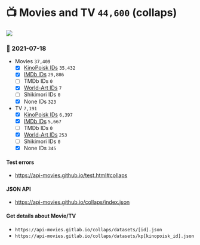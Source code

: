 # :tv: Movies and TV `44,600` (collaps)

<a href="https://API-Movies.github.io"><img src="https://API-Movies.github.io/banner.png?cache"></a>

### :date: 2021-07-18
- Movies `37,409`
  - [x] <a href="https://API-Movies.github.io/collaps/movie_kinopoisk_ids.json">KinoPoisk IDs</a> `35,432`
  - [x] <a href="https://API-Movies.github.io/collaps/movie_imdb_ids.json">IMDb IDs</a> `29,886`
  - [ ] TMDb IDs `0`
  - [x] <a href="https://API-Movies.github.io/collaps/movie_world_art_ids.json">World-Art IDs</a> `7`
  - [ ] Shikimori IDs `0`
  - [x] None IDs `323`
- TV `7,191`
  - [x] <a href="https://API-Movies.github.io/collaps/tv_kinopoisk_ids.json">KinoPoisk IDs</a> `6,397`
  - [x] <a href="https://API-Movies.github.io/collaps/tv_imdb_ids.json">IMDb IDs</a> `5,667`
  - [ ] TMDb IDs `0`
  - [x] <a href="https://API-Movies.github.io/collaps/tv_world_art_ids.json">World-Art IDs</a> `253`
  - [ ] Shikimori IDs `0`
  - [x] None IDs `345`
#### Test errors
- <a href='https://api-movies.github.io/test.html#collaps'>https://api-movies.github.io/test.html#collaps</a>
#### JSON API
- <a href='https://api-movies.github.io/collaps/index.json'>https://api-movies.github.io/collaps/index.json</a>
#### Get details about Movie/TV
- `https://api-movies.gitlab.io/collaps/datasets/[id].json`
- `https://api-movies.gitlab.io/collaps/datasets/kp[kinopoisk_id].json`
